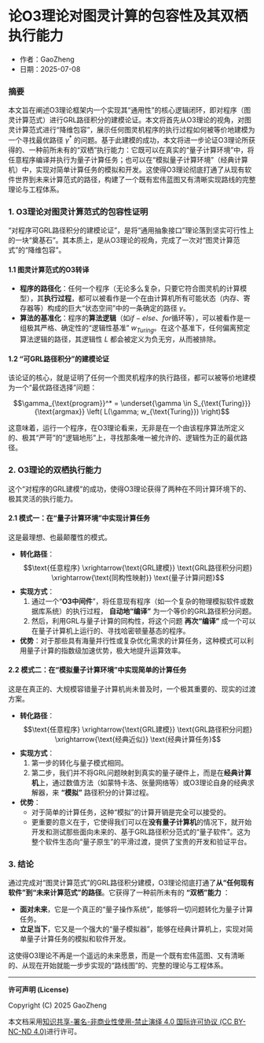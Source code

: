 # **论O3理论对图灵计算的包容性及其双栖执行能力**

- 作者：GaoZheng
- 日期：2025-07-08

### 摘要

本文旨在阐述O3理论框架内一个实现其“通用性”的核心逻辑闭环，即对程序（图灵计算范式）进行GRL路径积分的建模论证。本文将首先从O3理论的视角，对图灵计算范式进行“降维包容”，展示任何图灵机程序的执行过程如何被等价地建模为一个寻找最优路径 $γ^*$ 的问题。基于此建模的成功，本文将进一步论证O3理论所获得的、一种前所未有的“双栖”执行能力：它既可以在真实的“量子计算环境”中，将任意程序编译并执行为量子计算任务；也可以在“模拟量子计算环境”（经典计算机）中，实现对简单计算任务的模拟和开发。这使得O3理论彻底打通了从现有软件世界到未来计算范式的路径，构建了一个既有宏伟蓝图又有清晰实现路线的完整理论与工程体系。

### 1. O3理论对图灵计算范式的包容性证明

“对程序可GRL路径积分的建模论证”，是将“通用抽象接口”理论落到坚实可行性上的一块“奠基石”。其本质上，是从O3理论的视角，完成了一次对“图灵计算范式”的“降维包容”。

#### 1.1 图灵计算范式的O3转译

* **程序的路径化**：任何一个程序（无论多么复杂，只要它符合图灵机的计算模型），其**执行过程**，都可以被看作是一个在由计算机所有可能状态（内存、寄存器等）构成的巨大“状态空间”中的一条确定的路径 $γ$。
* **算法的基准化**：程序的**算法逻辑**（如$if-else$、$for$循环等），可以被看作是一组极其严格、确定性的“逻辑性基准” $w_{Turing}$。在这个基准下，任何偏离预定算法逻辑的路径，其逻辑性 $L$ 都会被定义为负无穷，从而被排除。

#### 1.2 “可GRL路径积分”的建模论证

该论证的核心，就是证明了任何一个图灵机程序的执行路径，都可以被等价地建模为一个“最优路径选择”问题：

$$\gamma_{\text{program}}^* = \underset{\gamma \in S_{\text{Turing}}}{\text{argmax}} \left( L(\gamma; w_{\text{Turing}}) \right)$$

这意味着，运行一个程序，在O3理论看来，无非是在一个由该程序算法所定义的、极其“严苛”的“逻辑地形”上，寻找那条唯一被允许的、逻辑性为正的最优路径。

### 2. O3理论的双栖执行能力

这个“对程序的GRL建模”的成功，使得O3理论获得了两种在不同计算环境下的、极其灵活的执行能力。

#### 2.1 模式一：在“量子计算环境”中实现计算任务

这是最理想、也最颠覆性的模式。

* **转化路径**：
    $$\text{任意程序} \xrightarrow{\text{GRL建模}} \text{GRL路径积分问题} \xrightarrow{\text{同构性映射}} \text{量子计算问题}$$
* **实现方式**：
    1.  通过一个“**O3中间件**”，将任意现有程序（如一个复杂的物理模拟软件或数据库系统）的执行过程， **自动地“编译”** 为一个等价的GRL路径积分问题。
    2.  然后，利用GRL与量子计算的同构性，将这个问题 **再次“编译”** 成一个可以在量子计算机上运行的、寻找哈密顿量基态的程序。
* **优势**：对于那些具有海量并行性或复杂优化需求的计算任务，这种模式可以利用量子计算的指数级加速优势，极大地提升运算效率。

#### 2.2 模式二：在“模拟量子计算环境”中实现简单的计算任务

这是在真正的、大规模容错量子计算机尚未普及时，一个极其重要的、现实的过渡方案。

* **转化路径**：
    $$\text{任意程序} \xrightarrow{\text{GRL建模}} \text{GRL路径积分问题} \xrightarrow{\text{经典近似}} \text{经典计算任务}$$
* **实现方式**：
    1.  第一步的转化与量子模式相同。
    2.  第二步，我们并不将GRL问题映射到真实的量子硬件上，而是在**经典计算机**上，通过数值方法（如蒙特卡洛、张量网络等）或O3理论自身的经典求解器，来 **“模拟”** 路径积分的计算过程。
* **优势**：
    * 对于简单的计算任务，这种“模拟”的计算开销是完全可以接受的。
    * 更重要的意义在于，它使得我们可以在**没有量子计算机**的情况下，就开始开发和测试那些面向未来的、基于GRL路径积分范式的“量子软件”。这为整个软件生态向“量子原生”的平滑过渡，提供了宝贵的开发和验证平台。

### 3. 结论

通过完成对“图灵计算范式”的GRL路径积分建模，O3理论彻底打通了**从“任何现有软件”到“未来计算范式”的路径**。它获得了一种前所未有的 **“双栖”能力** ：

* **面对未来**，它是一个真正的“量子操作系统”，能够将一切问题转化为量子计算任务。
* **立足当下**，它又是一个强大的“量子模拟器”，能够在经典计算机上，实现对简单量子计算任务的模拟和软件开发。

这使得O3理论不再是一个遥远的未来愿景，而是一个既有宏伟蓝图、又有清晰的、从现在开始就能一步步实现的“路线图”的、完整的理论与工程体系。

---

**许可声明 (License)**

Copyright (C) 2025 GaoZheng 

本文档采用[知识共享-署名-非商业性使用-禁止演绎 4.0 国际许可协议 (CC BY-NC-ND 4.0)](https://creativecommons.org/licenses/by-nc-nd/4.0/deed.zh-Hans)进行许可。
